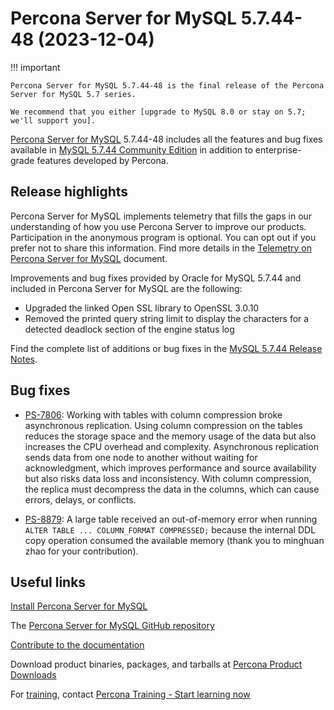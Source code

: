 # Percona Server for MySQL 5.7.44-48 (2023-12-04)

!!! important

    Percona Server for MySQL 5.7.44-48 is the final release of the Percona Server for MySQL 5.7 series.

    We recommend that you either [upgrade to MySQL 8.0 or stay on 5.7; we'll support you].

[Percona Server for MySQL](https://www.percona.com/software/mysql-database/percona-server) 5.7.44-48
includes all the features and bug fixes available in [MySQL 5.7.44 Community Edition](https://dev.mysql.com/doc/relnotes/mysql/5.7/en/news-5-7-44.html) in addition to enterprise-grade features developed by Percona.

## Release highlights

Percona Server for MySQL implements telemetry that fills the gaps in our understanding of how you use Percona Server to improve our products. Participation in the anonymous program is optional. You can opt out if you prefer not to share this information. Find more details in the [Telemetry on Percona Server for MySQL](../telemetry.md) document.

Improvements and bug fixes provided by Oracle for MySQL 5.7.44 and included in Percona Server for MySQL are the following:

* Upgraded the linked Open SSL library to OpenSSL 3.0.10
* Removed the printed query string limit to display the characters for a detected deadlock section of the engine status log
  
Find the complete list of additions or bug fixes in the [MySQL 5.7.44 Release Notes](https://dev.mysql.com/doc/relnotes/mysql/5.7/en/news-5-7-44.html).

## Bug fixes

* [PS-7806]: Working with tables with column compression broke asynchronous replication. Using column compression on the tables reduces the storage space and the memory usage of the data but also increases the CPU overhead and complexity. Asynchronous replication sends data from one node to another without waiting for acknowledgment, which improves performance and source availability but also risks data loss and inconsistency. With column compression, the replica must decompress the data in the columns, which can cause errors, delays, or conflicts.

* [PS-8879]: A large table received an out-of-memory error when running `ALTER TABLE ... COLUMN_FORMAT COMPRESSED;` because the internal DDL copy operation consumed the available memory (thank you to minghuan zhao for your contribution).

## Useful links

[Install Percona Server for MySQL](https://www.percona.com/doc/percona-server/5.7/installation.html)

The [Percona Server for MySQL GitHub repository](https://github.com/percona/percona-server)

[Contribute to the documentation](https://github.com/percona/psmysql-docs/blob/8.0/contributing.md)

Download product binaries, packages, and tarballs at [Percona Product Downloads](https://www.percona.com/downloads)

For [training](https://www.percona.com/training), contact [Percona Training - Start learning now](https://learn.percona.com/contact-me)

[PS-7806]: https://jira.percona.com/browse/PS-7806

[PS-8879]: https://jira.percona.com/browse/PS-8879

[upgrade to MySQL 8.0 or stay on 5.7; we'll support you]: https://www.percona.com/navigating-mysql-5-7-end-of-life
